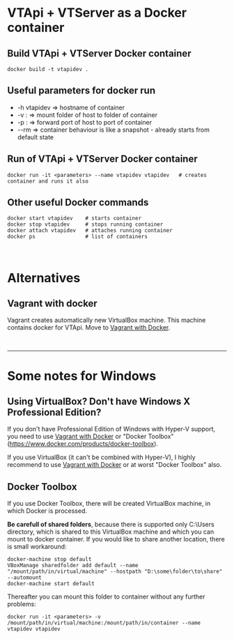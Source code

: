 # VTApi + VTServer as a Docker container
## Build VTApi + VTServer Docker container
```shell
docker build -t vtapidev .
```

## Useful parameters for docker run
* -h vtapidev => hostname of container
* -v <srcdir>:<mountdir> => mount <srcdir> folder of host to <mountdir> folder of container
* -p <srcport>:<dstpost> => forward <srcport> port of host to <dstport> port of container
* --rm => container behaviour is like a snapshot - already starts from default state

## Run of VTApi + VTServer Docker container
```shell
docker run -it <parameters> --name vtapidev vtapidev   # creates container and runs it also
```

## Other useful Docker commands
```shell
docker start vtapidev    # starts container
docker stop vtapidev     # stops running container
docker attach vtapidev   # attaches running container
docker ps                # list of containers
```

&nbsp;

# Alternatives
## Vagrant with docker
Vagrant creates automatically new VirtualBox machine. This machine contains docker for VTApi. Move to [Vagrant with Docker](../vagrant%2Bdocker).

&nbsp;

---

# Some notes for Windows
## Using VirtualBox? Don't have Windows X Professional Edition?
If you don't have Professional Edition of Windows with Hyper-V support, you need to use [Vagrant with Docker](../vagrant%2Bdocker) or "Docker Toolbox"
(https://www.docker.com/products/docker-toolbox).

If you use VirtualBox (it can't be combined with Hyper-V), I highly recommend to use [Vagrant with Docker](../vagrant%2Bdocker) or at worst "Docker Toolbox" also.

## Docker Toolbox
If you use Docker Toolbox, there will be created VirtualBox machine, in which Docker is processed.

**Be carefull of shared folders**, because there is supported only C:\Users directory, which is shared
to this VirtualBox machine and which you can mount to docker container. If you would like to share
another location, there is small workaround:
```shell
docker-machine stop default
VBoxManage sharedfolder add default --name "/mount/path/in/virtual/machine" --hostpath "D:\some\folder\to\share" --automount
docker-machine start default
```

Thereafter you can mount this folder to container without any further problems:
```shell
docker run -it <parameters> -v /mount/path/in/virtual/machine:/mount/path/in/container --name vtapidev vtapidev
```